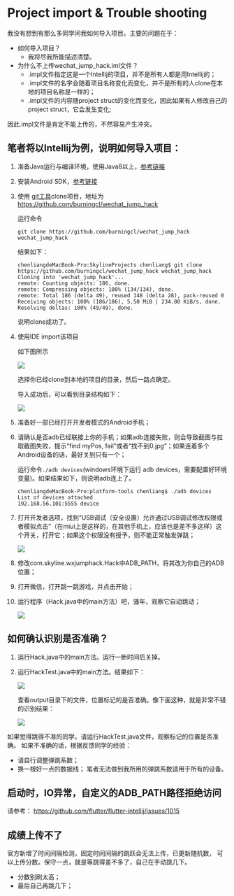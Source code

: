 # Project import & Trouble shooting

我没有想到有那么多同学问我如何导入项目。主要的问题在于：

* 如何导入项目？
	* 我将尽我所能描述清楚。 
* 为什么不上传wechat\_jump\_hack.iml文件？
	* .impl文件指定这是一个Intellij的项目，并不是所有人都是用Intellij的；
	* .impl文件的名字会随着项目名称变化而变化，并不是所有的人clone在本地的项目名称是一样的；
	* .impl文件的内容随project struct的变化而变化，因此如果有人修改自己的project struct，它会发生变化;

因此.impl文件是肯定不能上传的，不然容易产生冲突。
		
## 笔者将以Intellij为例，说明如何导入项目：

1. 准备Java运行与编译环境，使用Java8以上，[参考链接](https://www.jianshu.com/p/0b240b541039)
2. 安装Android SDK，[参考链接](https://www.jianshu.com/p/4ac1313b50cb)
3. 使用 [git工具](https://www.jianshu.com/p/6a3332117efb)clone项目，地址为 https://github.com/burningcl/wechat_jump_hack

	运行命令
	
	```
	git clone https://github.com/burningcl/wechat_jump_hack wechat_jump_hack
	```
	
	结果如下：
	 
	```
	chenliangdeMacBook-Pro:SkylineProjects chenliang$ git clone https://github.com/burningcl/wechat_jump_hack wechat_jump_hack
	Cloning into 'wechat_jump_hack'...
	remote: Counting objects: 186, done.
	remote: Compressing objects: 100% (134/134), done.
	remote: Total 186 (delta 49), reused 148 (delta 28), pack-reused 0
	Receiving objects: 100% (186/186), 5.50 MiB | 234.00 KiB/s, done.
	Resolving deltas: 100% (49/49), done.
	```
	
	说明clone成功了。
	
4. 使用IDE import该项目

	如下图所示
	
	![](img/import.png)
	
	选择你已经clone到本地的项目的目录，然后一路点确定。
	
	导入成功后，可以看到目录结构如下：
	
	![](img/project_struct.png)

5. 准备好一部已经打开开发者模式的Android手机；
6. 请确认是否adb已经联接上你的手机；如果adb连接失败，则会导致截图与拉取截图失败，提示“find myPos, fail”或者“找不到0.jpg”；如果连着多个Android设备的话，最好关到只有一个；
	
	运行命令`./adb devices`(windows环境下运行 adb devices，需要配置好环境变量)。如果结果如下，则说明adb连上了。
	
	```
	chenliangdeMacBook-Pro:platform-tools chenliang$ ./adb devices
	List of devices attached
	192.168.56.101:5555	device
	```

7. 打开开发者选项，找到“USB调试（安全设置）允许通过USB调试修改权限或者模拟点击”（在miui上是这样的，在其他手机上，应该也是差不多这样）这个开关，打开它；如果这个权限没有授予，则不能正常触发弹跳；

	![](img/usb_debug.png)
	
8. 修改com.skyline.wxjumphack.Hack中ADB_PATH，将其改为你自己的ADB位置；
9. 打开微信，打开跳一跳游戏，并点击开始；
10. 运行程序（Hack.java中的main方法）吧，骚年，观察它自动跳动；

	![](img/run.png)

## 如何确认识别是否准确？

1. 运行Hack.java中的main方法。运行一断时间后关掉。
2. 运行HackTest.java中的main方法。结果如下：

	![](img/hack_test.png)	
	
	查看output目录下的文件，位置标记的是否准确。像下面这种，就是非常不错的识别结果：
	
	![](img/7.png)	
	
如果觉得跳得不准的同学，请运行HackTest.java文件，观察标记的位置是否准确。
如果不准确的话，根据反馈同学的经验：
* 请自行调整弹跳系数；
* 换一根好一点的数据线；
笔者无法做到我所用的弹跳系数适用于所有的设备。

## 启动时，IO异常，自定义的ADB_PATH路径拒绝访问

请参考： https://github.com/flutter/flutter-intellij/issues/1015

## 成绩上传不了

官方新增了时间间隔检测，固定时间间隔的跳跃会无法上传，已更新随机数， 可以上传分数。保守一点，就是等跳得差不多了，自己在手动跳几下。

* 分数别刷太高；
* 最后自己再跳几下；

